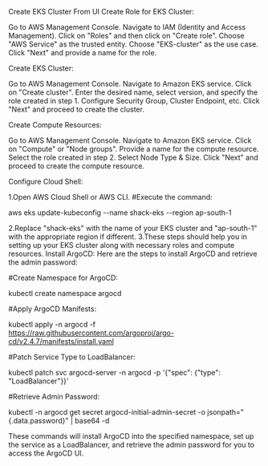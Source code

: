 Create EKS Cluster From UI
Create Role for EKS Cluster:

Go to AWS Management Console.
Navigate to IAM (Identity and Access Management).
Click on "Roles" and then click on "Create role".
Choose "AWS Service" as the trusted entity.
Choose "EKS-cluster" as the use case.
Click "Next" and provide a name for the role.

Create EKS Cluster:

Go to AWS Management Console.
Navigate to Amazon EKS service.
Click on "Create cluster".
Enter the desired name, select version, and specify the role created in step 1.
Configure Security Group, Cluster Endpoint, etc.
Click "Next" and proceed to create the cluster.


Create Compute Resources:

Go to AWS Management Console.
Navigate to Amazon EKS service.
Click on "Compute" or "Node groups".
Provide a name for the compute resource.
Select the role created in step 2.
Select Node Type & Size.
Click "Next" and proceed to create the compute resource.

Configure Cloud Shell:

1.Open AWS Cloud Shell or AWS CLI.
#Execute the command:

aws eks update-kubeconfig --name shack-eks --region ap-south-1

2.Replace "shack-eks" with the name of your EKS cluster and "ap-south-1" with the appropriate region if different.
3.These steps should help you in setting up your EKS cluster along with necessary roles and compute resources.
Install ArgoCD:
Here are the steps to install ArgoCD and retrieve the admin password:

#Create Namespace for ArgoCD:

kubectl create namespace argocd

#Apply ArgoCD Manifests:

kubectl apply -n argocd -f https://raw.githubusercontent.com/argoproj/argo-cd/v2.4.7/manifests/install.yaml

#Patch Service Type to LoadBalancer:

kubectl patch svc argocd-server -n argocd -p '{"spec": {"type": "LoadBalancer"}}'

#Retrieve Admin Password:

kubectl -n argocd get secret argocd-initial-admin-secret -o jsonpath="{.data.password}" | base64 -d

These commands will install ArgoCD into the specified namespace, set up the service as a LoadBalancer, and retrieve the admin password for you to access the ArgoCD UI.
